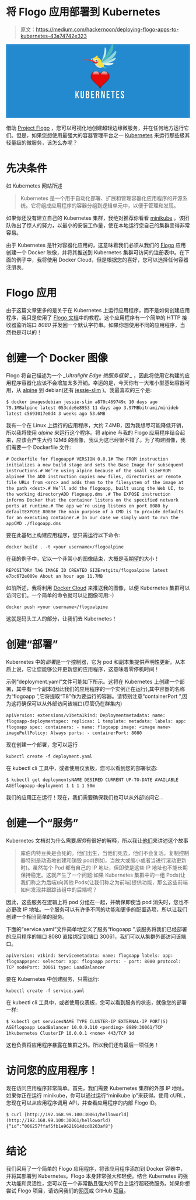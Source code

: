 # 将 Flogo 应用部署到 Kubernetes

> 原文：<https://medium.com/hackernoon/deploying-flogo-apps-to-kubernetes-43a74742e323>

![](img/f87bb8f0ec1d92bdd9806443ac6527a9.png)

借助 [Project Flogo](https://flogo.io) ，您可以可视化地创建超轻边缘微服务，并在任何地方运行它们。但是，如果您想使用最强大的容器管理平台之一 [Kubernetes](https://hackernoon.com/tagged/kubernetes) 来运行那些极其轻量级的微服务，该怎么办呢？

# **先决条件**

如 Kubernetes 网站所述

> Kubernetes 是一个用于自动化部署、扩展和管理容器化应用程序的开源系统。它将组成应用程序的容器分组到逻辑单元中，以便于管理和发现。

如果你还没有建立自己的 Kubernetes 集群，我绝对推荐你看看 [minikube](https://github.com/kubernetes/minikube) 。该团队做出了惊人的努力，以最小的安装工作量，使在本地运行您自己的集群变得非常容易。

由于 Kubernetes 是针对容器化应用的，这意味着我们必须从我们的 [Flogo](https://hackernoon.com/tagged/flogo) 应用创建一个 Docker 映像，并将其推送到 Kubernetes 集群可访问的注册表中。在下面的例子中，我将使用 Docker Cloud，但是根据您的喜好，您可以选择任何容器注册表。

# **Flogo 应用**

由于这篇文章更多的是关于在 Kubernetes 上运行应用程序，而不是如何创建应用程序，我只是使用了 [Flogo 文档](https://tibcosoftware.github.io/flogo/getting-started/quickstart/)中的教程。这个应用程序有一个简单的 HTTP 接收器监听端口 *8080* 并发回一个默认字符串。如果你想使用不同的应用程序，当然也是可以的！

# **创建一个 Docker 图像**

Flogo 将自己描述为一个 *_Ultralight Edge 微服务框架 _* ，因此将使用它构建的应用程序容器化应该不会增加太多开销。幸运的是，今天你有一大堆小型基础容器可用，从 [alpine](https://hub.docker.com/_/alpine/) 到 debian(还有 [jessie-slim](https://hub.docker.com/r/library/debian/tags/jessie-slim/) )。我最喜欢的三个是:

```
$ docker imagesdebian jessie-slim a870c469749c 10 days ago 79.1MBalpine latest 053cde6e8953 11 days ago 3.97MBbitnami/minideb latest c5693017e0d4 3 weeks ago 53.6MB
```

我有一个在 Linux 上运行的应用程序，大约 7.4MB，因为我想尽可能降低开销，所以我将使用 *alpine* 来运行这个程序。将 alpine 与我的 Flogo 应用程序结合起来，应该会产生大约 12MB 的图像，我认为这已经很不错了。为了构建图像，我们需要一个 Dockerfile 文件:

```
# Dockerfile for flogoapp# VERSION 0.0.1# The FROM instruction initializes a new build stage and sets the Base Image for subsequent instructions.# We’re using alpine because of the small sizeFROM alpine# The ADD instruction copies new files, directories or remote file URLs from <src> and adds them to the filesystem of the image at the path <dest>.# We’ll add the flogoapp, built using the Web UI, to the working directoryADD flogoapp.dms .# The EXPOSE instruction informs Docker that the container listens on the specified network ports at runtime.# The app we’re using listens on port 8080 by defaultEXPOSE 8080# The main purpose of a CMD is to provide defaults for an executing container.# In our case we simply want to run the appCMD ./flogoapp.dms
```

要在此基础上构建应用程序，您只需运行以下命令:

```
docker build . -t <your username>/flogoalpine
```

在我的例子中，它以一个非常小的图像结束，大概是我期望的大小！

```
REPOSITORY TAG IMAGE ID CREATED SIZEretgits/flogoalpine latest e7bc672e009e About an hour ago 11.7MB
```

如前所述，我将利用 [Docker Cloud](https://cloud.docker.com) 来推送我的图像，以便 Kubernetes 集群可以访问它们。一个简单的命令就可以让图像可用:-)

```
docker push <your username>/flogoalpine
```

这就是码头工人的部分，让我们去 Kubernetes！

# **创建“部署”**

Kubernetes 中的*部署*是一个控制器，它为 pod 和副本集提供声明性更新。从本质上说，它让您能够公开更新您的应用程序，这意味着零停机时间！

示例“deployment.yaml”文件可能如下所示。这将在 Kubernetes 上创建一个部署，其中有一个副本(因此我们的应用程序的一个实例正在运行),其中容器的名称为“flogoapp ”,它将提取“T8”作为要运行的容器。请特别注意“containerPort ”,因为这将确保可以从外部访问该端口(尽管仍在群集内)

```
apiVersion: extensions/v1beta1kind: Deploymentmetadata: name: flogoapp-deploymentspec: replicas: 1 template: metadata: labels: app: flogoapp spec: containers: - name: flogoapp image: <image name> imagePullPolicy: Always ports: - containerPort: 8080
```

现在创建一个部署，您可以运行

```
kubectl create -f deployment.yaml
```

在 kubectl cli 工具中，或者使用仪表板，您可以看到您的部署状态:

```
$ kubectl get deploymentsNAME DESIRED CURRENT UP-TO-DATE AVAILABLE AGEflogoapp-deployment 1 1 1 1 50m
```

我们的应用正在运行！现在，我们需要确保我们也可以从外部访问它…

# **创建一个“服务”**

Kubernetes 文档对为什么需要*服务*有很好的解释，所以我让[他们](https://kubernetes.io/docs/concepts/services-networking/service)来讲述这个故事

> 库伯内特豆荚是会死的。他们出生，当他们死去，他们不会复活。复制控制器特别是动态地创建和销毁 pod(例如，当放大或缩小或者当进行滚动更新时)。虽然每个 Pod 都有自己的 IP 地址，但即使是这些 IP 地址也不能长期保持稳定。这就产生了一个问题:如果 Kubernetes 集群中的一组 Pods(让我们称之为后端)向其他 Pods(让我们称之为前端)提供功能，那么这些前端如何发现并跟踪该组中的后端呢？

因此，这些服务在逻辑上将 pod 分组在一起，并确保即使当 pod 消失时，您也不必更改 IP 地址。一个服务可以有许多不同的功能和更多的配置选项，所以让我们创建一个相当简单的服务。

下面的“service.yaml”文件简单地定义了服务“flogoapp ”,该服务将我们已经部署的应用程序的端口 8080 直接绑定到端口 30061，我们可以从集群外部访问该端口。

```
apiVersion: v1kind: Servicemetadata: name: flogoapp labels: app: flogoappspec: selector: app: flogoapp ports: - port: 8080 protocol: TCP nodePort: 30061 type: LoadBalancer
```

要在 Kubernetes 中创建服务，只需运行:

```
kubectl create -f service.yaml
```

在 kubectl cli 工具中，或者使用仪表板，您可以看到服务的状态，就像您的部署一样:

```
$ kubectl get servicesNAME TYPE CLUSTER-IP EXTERNAL-IP PORT(S) AGEflogoapp LoadBalancer 10.0.0.110 <pending> 8989:30061/TCP 1hkubernetes ClusterIP 10.0.0.1 <none> 443/TCP 1d
```

这也负责将应用程序暴露在集群之外。所以我们还有最后一项任务！

# **访问您的应用程序！**

现在访问应用程序非常简单。首先，我们需要 Kubernetes 集群的外部 IP 地址。如果你正在运行 minikube，你可以通过运行“minikube ip”来获得。使用 cURL，您现在可以从应用程序调用 API，并查看应用程序的内部 Flogo ID。

```
$ curl [http://192.168.99.100:30061/helloworld](http://192.168.99.100:30061/helloworld){“id”:”006257ffaf5fb1e9621914dcd0203af8"}
```

# **结论**

我们采用了一个简单的 Flogo 应用程序，将该应用程序添加到 Docker 容器中，并将其部署到 Kubernetes。Flogo 本身非常强大和轻便。结合 Kubernetes 的强大功能和灵活性，您可以在一个非常酷且强大的平台上运行超轻微服务。如果你想尝试 Flogo 项目，请访问我们的[网页](http://www.flogo.io)或 GitHub [项目](https://github.com/tibcosoftware/flogo)。